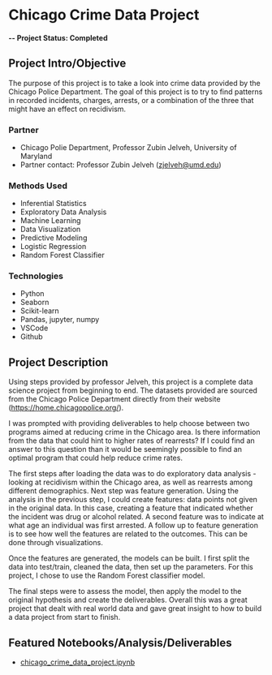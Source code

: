 # Chicago Crime Data Project

#### -- Project Status: Completed

## Project Intro/Objective
The purpose of this project is to take a look into crime data provided by the Chicago Police Department. The goal of this project is to try to find patterns in recorded incidents, charges, arrests, or a combination of the three that might have an effect on 
recidivism. 

### Partner
* Chicago Polie Department, Professor Zubin Jelveh, University of Maryland
* Partner contact: Professor Zubin Jelveh (zjelveh@umd.edu)

### Methods Used
* Inferential Statistics
* Exploratory Data Analysis
* Machine Learning
* Data Visualization
* Predictive Modeling
* Logistic Regression
* Random Forest Classifier

### Technologies
* Python
* Seaborn
* Scikit-learn
* Pandas, jupyter, numpy
* VSCode
* Github

## Project Description

Using steps provided by professor Jelveh, this project is a complete data science project from beginning to end. The datasets provided are sourced from the Chicago Police Department directly from their website (https://home.chicagopolice.org/).

I was prompted with providing deliverables to help choose between two programs aimed at reducing crime in the Chicago area. Is there information from the data that could hint to higher rates of rearrests? If I could find an answer to this question than it would be seemingly possible to find an optimal program that could help reduce crime rates.

The first steps after loading the data was to do exploratory data analysis - looking at recidivism within the Chicago area, as well as rearrests among different demographics. Next step was feature generation. Using the analysis in the previous step, I could create features: data points not given in the original data. In this case, creating a feature that indicated whether the incident was drug or alcohol related. A second feature was to indicate at what age an individual was first arrested. A follow up to feature generation is to see how well the features are related to the outcomes. This can be done through visualizations.

Once the features are generated, the models can be built. I first split the data into test/train, cleaned the data, then set up the parameters. For this project, I chose to use the Random Forest classifier model.

The final steps were to assess the model, then apply the model to the original hypothesis and create the deliverables. Overall this was a great project that dealt with real world data and gave great insight to how to build a data project from start to finish.

## Featured Notebooks/Analysis/Deliverables
* [chicago_crime_data_project.ipynb](https://github.com/mabail6/Chicago-Crime-Data-Project/blob/master/chicago_crime_data_project.ipynb)